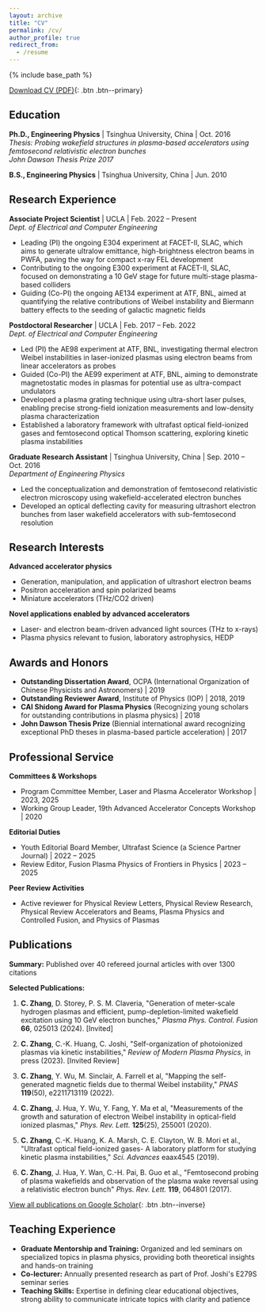 ```yaml
---
layout: archive
title: "CV"
permalink: /cv/
author_profile: true
redirect_from:
  - /resume
---
```


{% include base_path %}

[Download CV (PDF)](/files/chaojie_zhang_cv.pdf){: .btn .btn--primary}

## Education

**Ph.D., Engineering Physics** | Tsinghua University, China | Oct. 2016  
*Thesis: Probing wakefield structures in plasma-based accelerators using femtosecond relativistic electron bunches*  
*John Dawson Thesis Prize 2017*

**B.S., Engineering Physics** | Tsinghua University, China | Jun. 2010

## Research Experience

**Associate Project Scientist** | UCLA | Feb. 2022 – Present  
*Dept. of Electrical and Computer Engineering*
* Leading (PI) the ongoing E304 experiment at FACET-II, SLAC, which aims to generate ultralow emittance, high-brightness electron beams in PWFA, paving the way for compact x-ray FEL development
* Contributing to the ongoing E300 experiment at FACET-II, SLAC, focused on demonstrating a 10 GeV stage for future multi-stage plasma-based colliders
* Guiding (Co-PI) the ongoing AE134 experiment at ATF, BNL, aimed at quantifying the relative contributions of Weibel instability and Biermann battery effects to the seeding of galactic magnetic fields

**Postdoctoral Researcher** | UCLA | Feb. 2017 – Feb. 2022  
*Dept. of Electrical and Computer Engineering*
* Led (PI) the AE98 experiment at ATF, BNL, investigating thermal electron Weibel instabilities in laser-ionized plasmas using electron beams from linear accelerators as probes
* Guided (Co-PI) the AE99 experiment at ATF, BNL, aiming to demonstrate magnetostatic modes in plasmas for potential use as ultra-compact undulators
* Developed a plasma grating technique using ultra-short laser pulses, enabling precise strong-field ionization measurements and low-density plasma characterization
* Established a laboratory framework with ultrafast optical field-ionized gases and femtosecond optical Thomson scattering, exploring kinetic plasma instabilities

**Graduate Research Assistant** | Tsinghua University, China | Sep. 2010 – Oct. 2016  
*Department of Engineering Physics*
* Led the conceptualization and demonstration of femtosecond relativistic electron microscopy using wakefield-accelerated electron bunches
* Developed an optical deflecting cavity for measuring ultrashort electron bunches from laser wakefield accelerators with sub-femtosecond resolution

## Research Interests

**Advanced accelerator physics**
* Generation, manipulation, and application of ultrashort electron beams
* Positron acceleration and spin polarized beams
* Miniature accelerators (THz/CO2 driven)

**Novel applications enabled by advanced accelerators**
* Laser- and electron beam-driven advanced light sources (THz to x-rays)
* Plasma physics relevant to fusion, laboratory astrophysics, HEDP

## Awards and Honors

* **Outstanding Dissertation Award**, OCPA (International Organization of Chinese Physicists and Astronomers) | 2019
* **Outstanding Reviewer Award**, Institute of Physics (IOP) | 2018, 2019
* **CAI Shidong Award for Plasma Physics** (Recognizing young scholars for outstanding contributions in plasma physics) | 2018
* **John Dawson Thesis Prize** (Biennial international award recognizing exceptional PhD theses in plasma-based particle acceleration) | 2017

## Professional Service

**Committees & Workshops**
* Program Committee Member, Laser and Plasma Accelerator Workshop | 2023, 2025
* Working Group Leader, 19th Advanced Accelerator Concepts Workshop | 2020

**Editorial Duties**
* Youth Editorial Board Member, Ultrafast Science (a Science Partner Journal) | 2022 – 2025
* Review Editor, Fusion Plasma Physics of Frontiers in Physics | 2023 – 2025

**Peer Review Activities**
* Active reviewer for Physical Review Letters, Physical Review Research, Physical Review Accelerators and Beams, Plasma Physics and Controlled Fusion, and Physics of Plasmas

## Publications

**Summary:** Published over 40 refereed journal articles with over 1300 citations

**Selected Publications:**
1. **C. Zhang**, D. Storey, P. S. M. Claveria, "Generation of meter-scale hydrogen plasmas and efficient, pump-depletion-limited wakefield excitation using 10 GeV electron bunches," *Plasma Phys. Control. Fusion* **66**, 025013 (2024). [Invited]

2. **C. Zhang**, C.-K. Huang, C. Joshi, "Self-organization of photoionized plasmas via kinetic instabilities," *Review of Modern Plasma Physics*, in press (2023). [Invited Review]

3. **C. Zhang**, Y. Wu, M. Sinclair, A. Farrell et al, "Mapping the self-generated magnetic fields due to thermal Weibel instability," *PNAS* **119**(50), e2211713119 (2022).

4. **C. Zhang**, J. Hua, Y. Wu, Y. Fang, Y. Ma et al, "Measurements of the growth and saturation of electron Weibel instability in optical-field ionized plasmas," *Phys. Rev. Lett.* **125**(25), 255001 (2020).

5. **C. Zhang**, C.-K. Huang, K. A. Marsh, C. E. Clayton, W. B. Mori et al., "Ultrafast optical field-ionized gases- A laboratory platform for studying kinetic plasma instabilities," *Sci. Advances* eaax4545 (2019).

6. **C. Zhang**, J. Hua, Y. Wan, C.-H. Pai, B. Guo et al., "Femtosecond probing of plasma wakefields and observation of the plasma wake reversal using a relativistic electron bunch" *Phys. Rev. Lett.* **119**, 064801 (2017).

[View all publications on Google Scholar](https://scholar.google.com/citations?user=CBjsrOUAAAAJ&hl=en){: .btn .btn--inverse}

## Teaching Experience

* **Graduate Mentorship and Training:** Organized and led seminars on specialized topics in plasma physics, providing both theoretical insights and hands-on training
* **Co-lecturer:** Annually presented research as part of Prof. Joshi's E279S seminar series
* **Teaching Skills:** Expertise in defining clear educational objectives, strong ability to communicate intricate topics with clarity and patience
